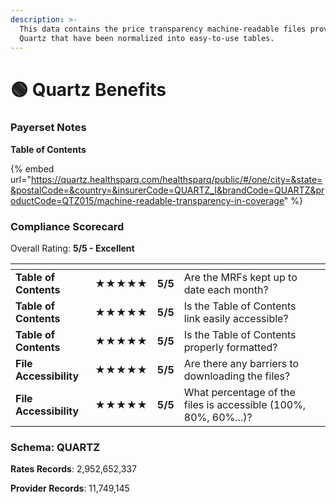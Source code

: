 ```yaml
---
description: >-
  This data contains the price transparency machine-readable files provided by
  Quartz that have been normalized into easy-to-use tables.
---
```


# 🟢 Quartz Benefits

### Payerset Notes

**Table of Contents**

{% embed url="https://quartz.healthsparq.com/healthsparq/public/#/one/city=&state=&postalCode=&country=&insurerCode=QUARTZ_I&brandCode=QUARTZ&productCode=QTZ015/machine-readable-transparency-in-coverage" %}

### Compliance Scorecard

Overall Rating: **5/5 - Excellent**

<table data-view="cards"><thead><tr><th></th><th></th><th></th><th></th><th data-hidden data-card-cover data-type="files"></th></tr></thead><tbody><tr><td><strong>Table of Contents</strong></td><td><strong>★★★★★</strong></td><td><strong>5/5</strong></td><td>Are the MRFs kept up to date each month?</td><td></td></tr><tr><td><strong>Table of Contents</strong></td><td><strong>★★★★★</strong></td><td><strong>5/5</strong></td><td>Is the Table of Contents link easily accessible?</td><td></td></tr><tr><td><strong>Table of Contents</strong></td><td><strong>★★★★★</strong></td><td><strong>5/5</strong></td><td>Is the Table of Contents properly formatted?</td><td></td></tr><tr><td><strong>File Accessibility</strong></td><td><strong>★★★★★</strong></td><td><strong>5/5</strong></td><td>Are there any barriers to downloading the files?</td><td></td></tr><tr><td><strong>File Accessibility</strong></td><td><strong>★★★★★</strong></td><td><strong>5/5</strong></td><td>What percentage of the files is accessible (100%, 80%, 60%...)?</td><td></td></tr></tbody></table>

### Schema: QUARTZ

**Rates Records**: 2,952,652,337

**Provider Records**: 11,749,145
